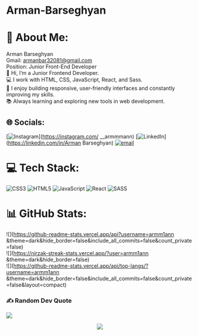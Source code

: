 # Arman-Barseghyan

# 💫 About Me:
Arman Barseghyan <br>Gmail: armanbar32081@gmail.com <br>Position: Junior Front-End Developer<br>👋 Hi, I’m a Junior Frontend Developer.<br>💻 I work with HTML, CSS, JavaScript, React, and Sass.<br>🎯 I enjoy building responsive, user-friendly interfaces and constantly improving my skills.<br>📚 Always learning and exploring new tools in web development.


## 🌐 Socials:
[![Instagram](https://img.shields.io/badge/Instagram-%23E4405F.svg?logo=Instagram&logoColor=white)](https://instagram.com/ __armmmann) [![LinkedIn](https://img.shields.io/badge/LinkedIn-%230077B5.svg?logo=linkedin&logoColor=white)](https://linkedin.com/in/Arman Barseghyan) [![email](https://img.shields.io/badge/Email-D14836?logo=gmail&logoColor=white)](mailto:armanbar32081@gmail.com) 

# 💻 Tech Stack:
![CSS3](https://img.shields.io/badge/css3-%231572B6.svg?style=for-the-badge&logo=css3&logoColor=white) ![HTML5](https://img.shields.io/badge/html5-%23E34F26.svg?style=for-the-badge&logo=html5&logoColor=white) ![JavaScript](https://img.shields.io/badge/javascript-%23323330.svg?style=for-the-badge&logo=javascript&logoColor=%23F7DF1E) ![React](https://img.shields.io/badge/react-%2320232a.svg?style=for-the-badge&logo=react&logoColor=%2361DAFB) ![SASS](https://img.shields.io/badge/SASS-hotpink.svg?style=for-the-badge&logo=SASS&logoColor=white)
# 📊 GitHub Stats:
![](https://github-readme-stats.vercel.app/api?username=armm1ann &theme=dark&hide_border=false&include_all_commits=false&count_private=false)<br/>
![](https://nirzak-streak-stats.vercel.app/?user=armm1ann &theme=dark&hide_border=false)<br/>
![](https://github-readme-stats.vercel.app/api/top-langs/?username=armm1ann &theme=dark&hide_border=false&include_all_commits=false&count_private=false&layout=compact)

### ✍️ Random Dev Quote
![](https://quotes-github-readme.vercel.app/api?type=horizontal&theme=radical)


<div align="center">
  <img height="-1" src="https://media0.giphy.com/media/v1.Y2lkPTc5MGI3NjExMGRnMG51aXQ5NzJhdXIybnNpazZrNDIxY3kwd2NjdncwNW9nc2Q3dSZlcD12MV9pbnRlcm5hbF9naWZfYnlfaWQmY3Q9Zw/26tn33aiTi1jkl6H6/giphy.gif"  />
</div>

